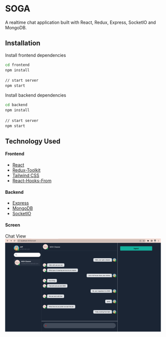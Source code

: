# SOGA
A realtime chat application built with React, Redux, Express, SocketIO and MongoDB.

## Installation

Install frontend dependencies

```bash
cd frontend
npm install

// start server
npm start
```

Install backend dependencies

```bash
cd backend
npm install

// start server
npm start
```

## Technology Used

#### Frontend

- [React](https://reactjs.org/)
- [Redux-Toolkit](https://redux-toolkit.js.org/)
- [Tailwind CSS](https://tailwindcss.com/)
- [React-Hooks-From](https://react-hook-form.com/)

#### Backend

- [Express](https://reactjs.org/)
- [MongoDB](https://www.mongodb.com/)
- [SocketIO](https://socket.io/)

#### Screen

Chat View
![Register Page](./images/chat.jpg)

